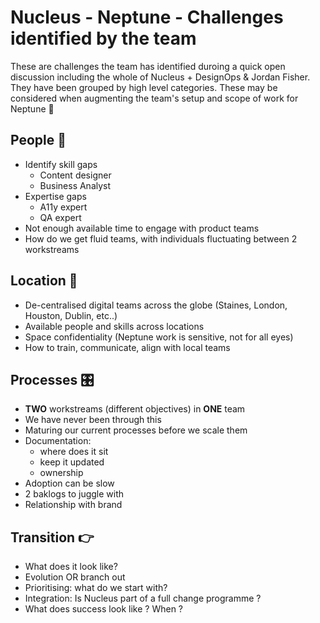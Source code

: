 # Nucleus - Neptune - Challenges identified by the team

These are challenges the team has identified duroing a quick open discussion including the whole of Nucleus + DesignOps & Jordan Fisher. They have been grouped by high level categories. These may be considered when augmenting the team's setup and scope of work for Neptune 🔵



## People 👫

- Identify skill gaps
  - Content designer
  - Business Analyst
- Expertise gaps
  - A11y expert
  - QA expert
- Not enough available time to engage with product teams
- How do we get fluid teams, with individuals fluctuating between 2 workstreams



## Location 📌

- De-centralised digital teams across the globe (Staines, London, Houston, Dublin, etc..)
- Available people and skills across locations
- Space confidentiality (Neptune work is sensitive, not for all eyes)
- How to train, communicate, align with local teams



## Processes 🎛

- **TWO** workstreams (different objectives) in **ONE** team
- We have never been through this
- Maturing our current processes before we scale them
- Documentation:
  - where does it sit
  - keep it updated
  - ownership
- Adoption can be slow
- 2 baklogs to juggle with
- Relationship with brand



## Transition 👉

- What does it look like? 
- Evolution OR branch out 
- Prioritising: what do we start with?
- Integration: Is Nucleus part of a full change programme  ?
- What does success look like ? When ?





